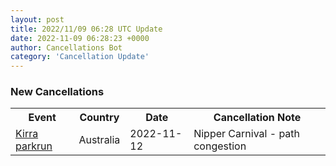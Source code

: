 ```yaml
---
layout: post
title: 2022/11/09 06:28 UTC Update
date: 2022-11-09 06:28:23 +0000
author: Cancellations Bot
category: 'Cancellation Update'
---
```


<h3>New Cancellations</h3>
<div class='hscrollable'>
<table style='width: 100%'>
    <tr>
        <th>Event</th>
        <th>Country</th>
        <th>Date</th>
        <th>Cancellation Note</th>
    </tr>
    <tr>
        <td><a href="https://www.parkrun.com.au/kirra">Kirra parkrun</a></td>
        <td>Australia</td>
        <td>2022-11-12</td>
        <td>Nipper Carnival - path congestion</td>
    </tr>
</table>
</div>
